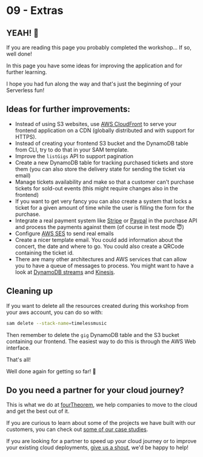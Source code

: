 # 09 - Extras


## YEAH! 🤘

If you are reading this page you probably completed the workshop... If so, well done!

In this page you have some ideas for improving the application and for further learning.

I hope you had fun along the way and that's just the beginning of your Serverless fun!


## Ideas for further improvements:

- Instead of using S3 websites, use [AWS CloudFront](https://aws.amazon.com/cloudfront/) to serve your frontend application on a CDN (globally distributed and with support for HTTPS).
- Instead of creating your frontend S3 bucket and the DynamoDB table from CLI, try to do that in your SAM template.
- Improve the `listGigs` API to support pagination
- Create a new DynamoDB table for tracking purchased tickets and store them (you can also store the delivery state for sending the ticket via email)
- Manage tickets availability and make so that a customer can't purchase tickets for sold-out events (this might require changes also in the frontend)
- If you want to get very fancy you can also create a system that locks a ticket for a given amount of time while the user is filling the form for the purchase.
- Integrate a real payment system like [Stripe](https://stripe.com/ie) or [Paypal](https://www.paypal.com/) in the purchase API and process the payments against them (of course in test mode 😇)
- Configure [AWS SES](https://aws.amazon.com/ses/) to send real emails
- Create a nicer template email. You could add information about the concert, the date and where to go. You could also create a QRCode containing the ticket id.
- There are many other architectures and AWS services that can allow you to have a queue of messages to process. You might want to have a look at [DynamoDB streams](http://docs.aws.amazon.com/amazondynamodb/latest/developerguide/Streams.Lambda.html) and [Kinesis](https://aws.amazon.com/kinesis/).


## Cleaning up

If you want to delete all the resources created during this workshop from your aws account, you can do so with:

```bash
sam delete --stack-name=timelessmusic
```

Then remember to delete the `gig` DynamoDB table and the S3 bucket containing our frontend. The easiest way to do this is through the AWS Web interface.


That's all!

Well done again for getting so far! 👏


## Do you need a partner for your cloud journey?

This is what we do at [fourTheorem](https://fourtheorem.com), we help companies to move to the cloud and get the best out of it.

If you are curious to learn about some of the projects we have built with our customers, you can check out [some of our case studies](https://www.fourtheorem.com/case-studies).

If you are looking for a partner to speed up your cloud journey or to improve your existing cloud deployments, [give us a shout](https://www.fourtheorem.com/contact), we'd be happy to help!

